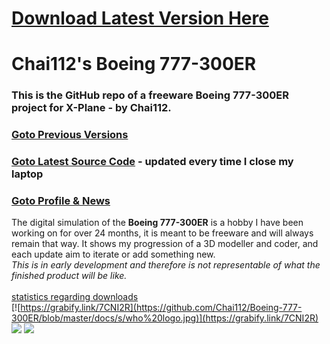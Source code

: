 # [Download Latest Version Here](https://forums.x-plane.org/index.php?/profile/520176-chai112/)
# Chai112's Boeing 777-300ER

### This is the GitHub repo of a freeware Boeing 777-300ER project for X-Plane - by Chai112.

### [Goto Previous Versions](https://github.com/Chai112/Chai112-s-Boeing-777-300ER/releases)
### [Goto Latest Source Code](https://github.com/Chai112/Chai112-s-Boeing-777-300ER/tree/master/src) - updated every time I close my laptop
### [Goto Profile & News](https://forums.x-plane.org/index.php?/profile/520176-chai112/)
The digital simulation of the <b>Boeing 777-300ER</b> is a hobby I have been working on for over 24 months, it is meant to be freeware and will always remain that way. It shows my progression of a 3D modeller and coder, and each update aim to iterate or add something new.\
<i>This is in early development and therefore is not representable of what the finished product will be like.</i>\
\
[statistics regarding downloads](https://www.somsubhra.com/github-release-stats/?username=Chai112&repository=Chai112-s-Boeing-777-300ER)\
[![https://grabify.link/7CNI2R](https://github.com/Chai112/Boeing-777-300ER/blob/master/docs/s/who%20logo.jpg)](https://grabify.link/7CNI2R)
![](https://github.com/Chai112/Chai112-s-Boeing-777-300ER/blob/master/screenshots/Screenshot%20(901).png)
![](https://github.com/Chai112/Boeing-777-300ER/blob/master/docs/s/cockpit.jpg)
